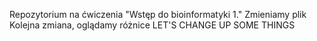 Repozytorium na ćwiczenia "Wstęp do bioinformatyki 1."
Zmieniamy plik
Kolejna zmiana, oglądamy różnice
LET'S CHANGE UP SOME THINGS

